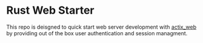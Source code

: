 # Rust Web Starter

This repo is deisgned to quick start web server development with [actix_web](https://actix.rs/) by providing out of the box user authentication and session managment.
